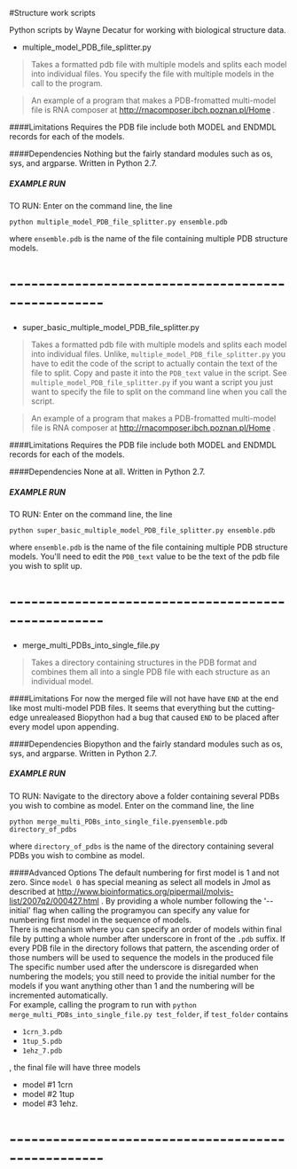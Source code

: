 #Structure work scripts

Python scripts by Wayne Decatur for working with biological structure data.

- multiple_model_PDB_file_splitter.py

>Takes a formatted pdb file with multiple models and splits each model into individual files. You specify the file with multiple models in the call to the program.

>An example of a program that makes a PDB-fromatted multi-model file is RNA composer at http://rnacomposer.ibch.poznan.pl/Home .


####Limitations
Requires the PDB file include both MODEL and ENDMDL records for each of the models.

####Dependencies
Nothing but the fairly standard modules such as os, sys, and argparse. Written in Python 2.7.


##### EXAMPLE RUN

TO RUN:
Enter on the command line, the line

	python multiple_model_PDB_file_splitter.py ensemble.pdb

where `ensemble.pdb` is the name of the file containing multiple PDB structure models.



# ---------------------------------------------------



- super_basic_multiple_model_PDB_file_splitter.py

>Takes a formatted pdb file with multiple models and splits each model into individual files. Unlike, `multiple_model_PDB_file_splitter.py` you have to edit the code of the script to actually contain the text of the file to split. Copy and paste it into the `PDB_text` value in the script.  See `multiple_model_PDB_file_splitter.py` if you want a script you just want to specify the file to split on the command line when you call the script.

>An example of a program that makes a PDB-fromatted multi-model file is RNA composer at http://rnacomposer.ibch.poznan.pl/Home .


####Limitations
Requires the PDB file include both MODEL and ENDMDL records for each of the models.

####Dependencies
None at all. Written in Python 2.7.


##### EXAMPLE RUN

TO RUN:
Enter on the command line, the line

	python super_basic_multiple_model_PDB_file_splitter.py ensemble.pdb

where `ensemble.pdb` is the name of the file containing multiple PDB structure models. You'll need to edit the `PDB_text` value to be the text of the pdb file you wish to split up.


# ---------------------------------------------------


- merge_multi_PDBs_into_single_file.py

>Takes a directory containing structures in the PDB format and combines them all into a single PDB file with each structure as an individual model.


####Limitations
For now the merged file will not have have `END` at the end like most multi-model PDB files. It seems that everything but the cutting-edge unrealeased Biopython had a bug that caused `END` to be placed after every model upon appending.

####Dependencies
Biopython and the fairly standard modules such as os, sys, and argparse. Written in Python 2.7.


##### EXAMPLE RUN

TO RUN:
Navigate to the directory above a folder containing several PDBs you wish to combine as model. Enter on the command line, the line

	python merge_multi_PDBs_into_single_file.pyensemble.pdb directory_of_pdbs

where `directory_of_pdbs` is the name of the directory containing several PDBs you wish to combine as model.

####Advanced Options
The default numbering for first model is 1 and not zero. Since `model 0` has special meaning as select all models in Jmol as described at http://www.bioinformatics.org/pipermail/molvis-list/2007q2/000427.html .  By providing a whole number following the '--initial' flag when calling the programyou can specify any value for numbering first model in the sequence of models.
<br>
There is mechanism where you can specify an order of models within final file by putting a whole number after underscore in front of the `.pdb` suffix. If every PDB file in the directory follows that pattern, the ascending order of those numbers will be used to sequence the models in the produced file The specific number used after the underscore is disregarded when numbering the models; you still need to provide the initial number for the models if you want anything other than 1 and the numbering will be incremented automatically.
<br>
For example, calling the program to run with `python merge_multi_PDBs_into_single_file.py test_folder`, if `test_folder` contains

- `1crn_3.pdb`
- `1tup_5.pdb`
- `1ehz_7.pdb`

, the final file will have three models

- model #1 1crn
- model #2 1tup
- model #3 1ehz.

# ---------------------------------------------------
